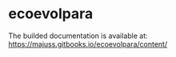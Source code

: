 # ecoevolpara

The builded documentation is available at: https://majuss.gitbooks.io/ecoevolpara/content/
